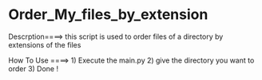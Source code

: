 # Order_My_files_by_extension
Descrption====>
this script is used to order files of a directory by extensions of the files



How To Use ====>
1)
Execute the main.py 
2)
give the directory you want to order
3)
Done !
